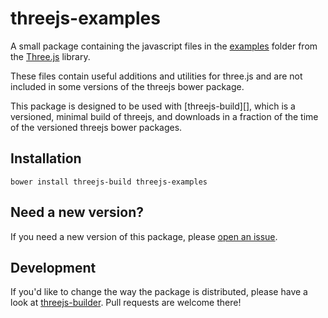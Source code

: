 threejs-examples
=================

A small package containing the javascript files in the [examples][]
folder from the [Three.js][] library.

These files contain useful additions and utilities for three.js and are
not included in some versions of the threejs bower package.

This package is designed to be used with [threejs-build][], which is a
versioned, minimal build of threejs, and downloads in a fraction of the
time of the versioned threejs bower packages.

Installation
-------------

```
bower install threejs-build threejs-examples
```

Need a new version?
--------------------

If you need a new version of this package, please [open an issue][].


Development
------------

If you'd like to change the way the package is distributed, please
have a look at [threejs-builder][]. Pull requests are welcome there!


[examples]: http://threejs.org/examples/
[Three.js]: https://github.com/mrdoob/three.js/
[open an issue]: https://github.com/bodylabs/threejs-examples/issues
[threejs-builder]: https://github.com/bodylabs/threejs-builder
